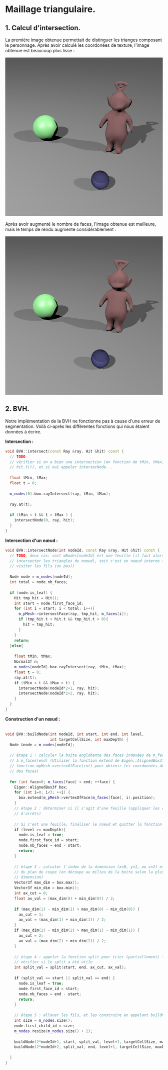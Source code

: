 # Maillage triangulaire. 

## 1. Calcul d'intersection. 

La première image obtenue permettait de distinguer les trianges composant le personnage. Après avoir calculé les coordonées de texture, l'image obtenue est beaucoup plus lisse :

<p align="center">
    <img src="tw503.png" float="auto">
</p>

Après avoir augmenté le nombre de faces, l'image obtenue est meilleure, mais le temps de rendu augmente considérablement : 

<p align="center">
    <img src="tw.png" float="auto">
</p>

## 2. BVH. 

Notre implémentation de la BVH ne fonctionne pas à cause d'une erreur de segmentation. Voilà ci-après les différentes fonctions qui nous étaient données à écrire.

**Intersection :**

```cpp
void BVH::intersect(const Ray &ray, Hit &hit) const {
  // TODO
  // vérifier si on a bien une intersection (en fonction de tMin, tMax, et
  // hit.t()), et si oui appeler intersecNode...

  float tMin, tMax;
  float t = 0; 

  m_nodes[0].box.rayIntersect(ray, tMin, tMax);

  ray.at(t);

  if (tMin < t && t > tMax ) {
    intersectNode(0, ray, hit);
  }
}
```

**Intersection d'un nœud :**

```cpp
void BVH::intersectNode(int nodeId, const Ray &ray, Hit &hit) const {
  // TODO, deux cas: soit mNodes[nodeId] est une feuille (il faut alors
  // intersecter les triangles du noeud), soit c'est un noeud interne (il faut
  // visiter les fils (ou pas))

  Node node = m_nodes[nodeId];
  int total = node.nb_faces; 

  if (node.is_leaf) {
    Hit tmp_hit = Hit(); 
    int start = node.first_face_id;
    for (int i = start; i < total; i++){
      m_pMesh->intersectFace(ray, tmp_hit, m_faces[i]);
      if (tmp_hit.t < hit.t && tmp_hit.t > 0){
        hit = tmp_hit;
      }
    }
    return;
  }else{

    float tMin, tMax;
    Normal3f n;
    m_nodes[nodeId].box.rayIntersect(ray, tMin, tMax);
    float t = 0;
    ray.at(t);
    if (tMin < t && tMax > t) {
      intersectNode(nodeId*2+1, ray, hit);
      intersectNode(nodeId*2+2, ray, hit);
    }
  }
}
```

**Construction d'un nœud :**

```cpp

void BVH::buildNode(int nodeId, int start, int end, int level,
                    int targetCellSize, int maxDepth) {
  Node &node = m_nodes[nodeId];

  // étape 1 : calculer la boite englobante des faces indexées de m_faces[start]
  // à m_faces[end] (Utiliser la fonction extend de Eigen::AlignedBox3f et la
  // fonction mpMesh->vertexOfFace(int) pour obtenir les coordonnées des sommets
  // des faces)

  for (int face=0; m_faces[face] < end; ++face) {
    Eigen::AlignedBox3f box;
    for (int i=0; i<3; ++i) {
      box.extend(m_pMesh->vertexOfFace(m_faces[face], i).position);
    } 
    // étape 2 : déterminer si il s'agit d'une feuille (appliquer les critères
    // d'arrêts)

    // Si c'est une feuille, finaliser le noeud et quitter la fonction
    if (level >= maxDepth){
      node.is_leaf = true;
      node.first_face_id = start;
      node.nb_faces = end - start;
      return;
    }

    // étape 3 : calculer l'index de la dimension (x=0, y=1, ou z=2) et la valeur
    // du plan de coupe (on découpe au milieu de la boite selon la plus grande
    // dimension)
    Vector3f max_dim = box.max();
    Vector3f min_dim = box.min();
    int ax_cut = 0;
    float ax_val = (max_dim(0) + min_dim(0)) / 2;

    if (max_dim(1) - min_dim(1) > max_dim(0) - min_dim(0)) {
      ax_cut = 1;
      ax_val = (max_dim(1) + min_dim(1)) / 2;
    }
    if (max_dim(2) - min_dim(2) > max_dim(1) - min_dim(1)) {
      ax_cut = 2;
      ax_val = (max_dim(2) + min_dim(2)) / 2;
    }

    // étape 4 : appeler la fonction split pour trier (partiellement) les faces et
    // vérifier si le split a été utile
    int split_val = split(start, end, ax_cut, ax_val);
    
    if (split_val == start || split_val == end) {
      node.is_leaf = true;
      node.first_face_id = start;
      node.nb_faces = end - start;
      return;
    }
    
    // étape 5 : allouer les fils, et les construire en appelant buildNode...
    int size = m_nodes.size();
    node.first_child_id = size;
    m_nodes.resize(m_nodes.size() + 2);

    buildNode(2*nodeId+1, start, split_val, level+1, targetCellSize, maxDepth);
    buildNode(2*nodeId+2, split_val, end, level+1, targetCellSize, maxDepth);
  
  }
}
```
